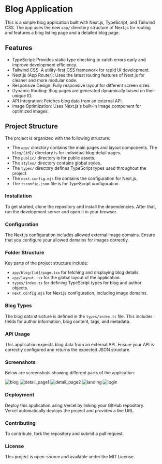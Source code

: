 # Blog Application

This is a simple blog application built with Next.js, TypeScript, and Tailwind CSS. The app uses the new `app/` directory structure of Next.js for routing and features a blog listing page and a detailed blog page.

## Features

- TypeScript: Provides static type checking to catch errors early and improve development efficiency.
- Tailwind CSS: A utility-first CSS framework for rapid UI development.
- Next.js (App Router): Uses the latest routing features of Next.js for cleaner and more modular code.
- Responsive Design: Fully responsive layout for different screen sizes.
- Dynamic Routing: Blog pages are generated dynamically based on their unique ID.
- API Integration: Fetches blog data from an external API.
- Image Optimization: Uses Next.js's built-in Image component for optimized images.

## Project Structure

The project is organized with the following structure:

- The `app/` directory contains the main pages and layout components. The `blog/[id]/` directory is for individual blog detail pages.
- The `public/` directory is for public assets.
- The `styles/` directory contains global styles.
- The `types/` directory defines TypeScript types used throughout the project.
- The `next.config.mjs` file contains the configuration for Next.js.
- The `tsconfig.json` file is for TypeScript configuration.

### Installation

To get started, clone the repository and install the dependencies. After that, run the development server and open it in your browser.

### Configuration

The Next.js configuration includes allowed external image domains. Ensure that you configure your allowed domains for images correctly.

### Folder Structure

Key parts of the project structure include:

- `app/blog/[id]/page.tsx` for fetching and displaying blog details.
- `app/layout.tsx` for the global layout of the application.
- `types/index.ts` for defining TypeScript types for blog and author objects.
- `next.config.mjs` for Next.js configuration, including image domains.

### Blog Types

The blog data structure is defined in the `types/index.ts` file. This includes fields for author information, blog content, tags, and metadata.

### API Usage

This application expects blog data from an external API. Ensure your API is correctly configured and returns the expected JSON structure.

### Screenshots

Below are screenshots showing different parts of the application:

![blog](https://github.com/user-attachments/assets/aba4b0eb-7ac3-4799-95cb-471ee7848c92)
![detail_page1](https://github.com/user-attachments/assets/cb3f1e3b-9904-47a6-b48a-911c3958d262)
![detail_page2](https://github.com/user-attachments/assets/253313e5-d13f-4d4c-ade9-7b1708420831)
![landing](https://github.com/user-attachments/assets/2afbc8e1-7963-4803-8af4-f426e3126301)
![login](https://github.com/user-attachments/assets/e091972e-344f-4d5a-aa86-4a8ce277358d)

### Deployment

Deploy this application using Vercel by linking your GitHub repository. Vercel automatically deploys the project and provides a live URL.

### Contributing

To contribute, fork the repository and submit a pull request.

### License

This project is open-source and available under the MIT License.
